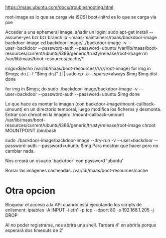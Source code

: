 https://maas.ubuntu.com/docs/troubleshooting.html

root-image es lo que se carga via iSCSI
boot-initrd es lo que se carga via pxe

Acceder a una ephemeral image, añadir un login:
sudo apt-get install --assume-yes bzr
bzr branch lp:~maas-maintainers/maas/backdoor-image backdoor-image
cd backdoor-image/
./backdoor-image -v --user=backdoor --password-auth --password=ubuntu /var/lib/maas/boot-resources/current/ubuntu/i386/generic/trusty/release/root-image
rm /var/lib/maas/boot-resources/cache/*

imgs=$(echo /var/lib/maas/boot-resources/*/*/*/*/*/*/root-image)
for img in $imgs; do
    [ -f "$img.dist" ] || sudo cp -a --sparse=always $img $img.dist
done

for img in $imgs; do
    sudo ./backdoor-image/backdoor-image -v --user=backdoor --password-auth --password=ubuntu $img
done

Lo que hace es montar la imagen (con backdoor-image/mount-callback-umount) en un directorio temporal, luego modifica los ficheros y desmonta.
Entrar con chroot en la imagen:
./mount-callback-umount /var/lib/maas/boot-resources/current/ubuntu/i386/generic/trusty/release/root-image chroot MOUNTPOINT /bin/bash


sudo ./backdoor-image/backdoor-image --dry-run -v --user=backdoor --password-auth --password=ubuntu $img
  Para mostrar que hacer pero no cambiar nada.

Nos creará un usuario 'backdoor' con password 'ubuntu'

Borrar las imágenes cacheadas: /var/lib/maas/boot-resources/cache



# Otra opcion
Bloquear el acceso a la API cuando está ejecutando los scripts de enlisment:
iptables -A INPUT -i eth1 -p tcp --dport 80 -s 192.168.1.205 -j DROP

Al no poder registrarse, nos abrirá una shell.
Tardará 4' en abrirla porque esperará dos timeouts de 2'
